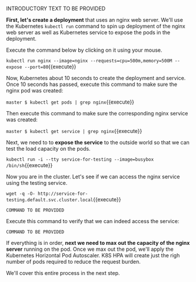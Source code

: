 INTRODUCTORY TEXT TO BE PROVIDED

**First, let's create a deployment** that uses an nginx web server. We'll use the Kubernetes `kubectl run` command
to spin up deployment of the nginx web server as well as Kubernetes service to expose the pods in the deployment.

Execute the command below by clicking on it using your mouse.

`kubectl run nginx --image=nginx --requests=cpu=500m,memory=500M --expose --port=80`{{execute}}

Now, Kubernetes about 10 seconds to create the deployment and service. Once 10 seconds has passed, execute this
command to make sure the nginx pod was created:

`master $ kubectl get pods | grep nginx`{{execute}}

Then execute this command to make sure the corresponding nginx service was created:

`master $ kubectl get service | grep nginx`{{execute}}

Next, we need to to **expose the service** to the outside world so that we can test the load 
capacity on the pods.

`kubectl run -i --tty service-for-testing --image=busybox /bin/sh`{{execute}}

Now you are in the cluster. Let's see if we can access the nginx service using the testing service.

`wget -q -O- http://service-for-testing.default.svc.cluster.local`{{execute}}

`COMMAND TO BE PROVIDED`

Execute this command to verify that we can indeed access the service:

`COMMAND TO BE PROVIDED`

If everything is in order, **next we need to max out the capacity of the nginx server**
running on the pod. Once we max out the pod, we'll apply the Kubernetes Horizontal Pod Autoscaler.
K8S HPA will create just the righ number of pods required to reduce the request burden.

We'll cover this entire process in the next step.


